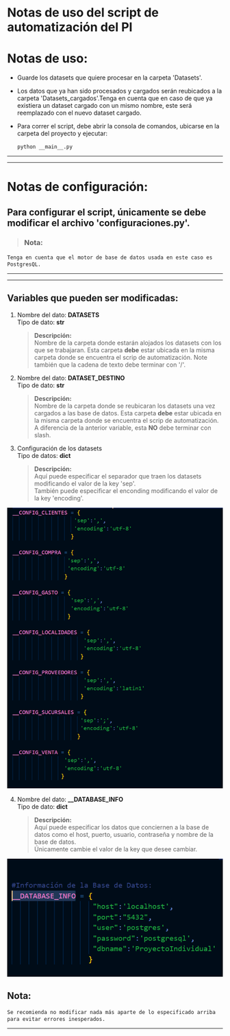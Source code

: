 # **Notas de uso del script de automatización del PI**

#  **Notas de uso**:
- Guarde los datasets que quiere procesar en la carpeta 'Datasets'.
- Los datos que ya han sido procesados y cargados serán reubicados a la carpeta 'Datasets_cargados'.Tenga en cuenta que en caso de que ya existiera un dataset cargado con un mismo nombre, este será reemplazado con el nuevo dataset cargado.
- Para correr el script, debe abrir la consola de comandos, ubicarse en la carpeta del proyecto y ejecutar: 

      python __main__.py

---
---
# **Notas de configuración**:
## Para configurar el script, únicamente se debe modificar el archivo 'configuraciones.py'.  

>### Nota:  
    Tenga en cuenta que el motor de base de datos usada en este caso es PostgresQL.
---
---

## Variables que pueden ser modificadas:

1. Nombre del dato: **DATASETS**   
   Tipo de dato: **str**  
   >**Descripción:**  
   Nombre de la carpeta donde estarán alojados los datasets con los que se trabajaran.
               Esta carpeta **debe** estar ubicada en la misma carpeta donde se encuentra el scrip 
               de automatización. Note también que la cadena de texto debe terminar con '/'.

2. Nombre del dato: **DATASET_DESTINO**  
   Tipo de dato: **str**  
   >**Descripción:**  
   Nombre de la carpeta donde se reubicaran los datasets una vez cargados a las base de datos.
   Esta carpeta **debe** estar ubicada en la misma carpeta donde se encuentra el scrip de automatización. A diferencia de la anterior variable, esta **NO** debe terminar con slash.  

3. Configuración de los datasets  
   Tipo de datos: **dict**  
   >**Descripción:**  
   Aquí puede especificar el separador que traen los datasets
   modificando el valor de la key 'sep'.  
   También puede especificar el enconding modificando el valor de la key 'encoding'.


![Config Datasets](Doc_Images/config_datasets.png)

4. Nombre del dato: **__DATABASE_INFO**  
   Tipo de dato: **dict**  
   >**Descripción:**  
   Aquí puede especificar los datos que conciernen a la base de datos como el host, puerto, usuario, contraseña y nombre de la base de datos.  
   Únicamente cambie el valor de la key que desee cambiar.

![Config Database](Doc_Images/config_database.png)
    

## **Nota:**  
    Se recomienda no modificar nada más aparte de lo especificado arriba para evitar errores inesperados.

---